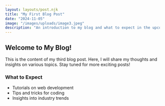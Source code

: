 ```yaml
---
layout: layouts/post.njk
title: "My First Blog Post"
date: "2024-11-05"
image: "/images/uploads/image3.jpeg"
description: "An introduction to my blog and what to expect in the upcoming posts."
---
```


## Welcome to My Blog!

This is the content of my third blog post. Here, I will share my thoughts and insights on various topics. Stay tuned for more exciting posts!

### What to Expect

- Tutorials on web development
- Tips and tricks for coding
- Insights into industry trends